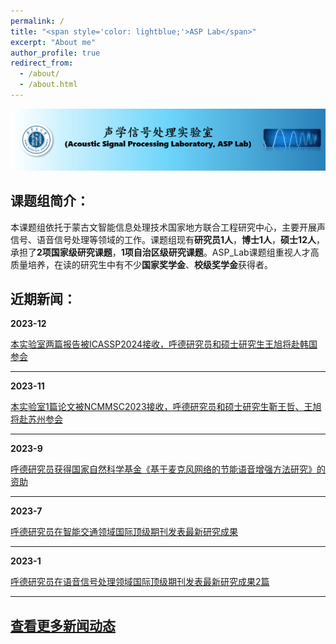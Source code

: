 ```yaml
---
permalink: /
title: "<span style='color: lightblue;'>ASP Lab</span>"
excerpt: "About me"
author_profile: true
redirect_from: 
  - /about/
  - /about.html
---
```

![ASP Lab Logo](/images/logo.png)

## 课题组简介： 


本课题组依托于蒙古文智能信息处理技术国家地方联合工程研究中心，主要开展声信号、语音信号处理等领域的工作。课题组现有**研究员1人**，**博士1人**，**硕士12人**，承担了**2项国家级研究课题**，**1项自治区级研究课题**。ASP_Lab课题组重视人才高质量培养，在读的研究生中有不少**国家奖学金**、**校级奖学金**获得者。


##  近期新闻： 


**2023-12** 

[本实验室两篇报告被ICASSP2024接收，呼德研究员和硕士研究生王旭将赴韩国参会](/News_Updates/2023_12/)

---

**2023-11** 

[本实验室1篇论文被NCMMSC2023接收，呼德研究员和硕士研究生靳王哲、王旭将赴苏州参会](/News_Updates/2023_11/)

---

**2023-9** 

[呼德研究员获得国家自然科学基金《基于麦克风网络的节能语音增强方法研究》的资助](/News_Updates/2023_9/)

---

**2023-7** 

[呼德研究员在智能交通领域国际顶级期刊发表最新研究成果](/News_Updates/2023_7/)

---

**2023-1** 

[呼德研究员在语音信号处理领域国际顶级期刊发表最新研究成果2篇](/News_Updates/2023_1/)

---

## [查看更多新闻动态](/News_Updates)



